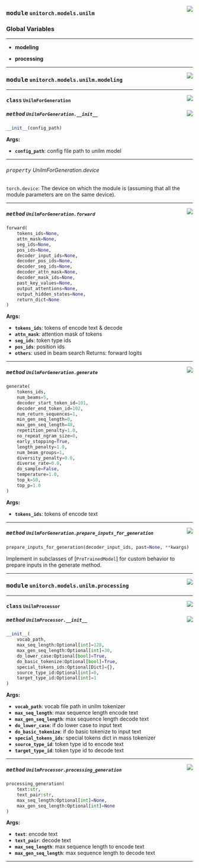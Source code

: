 <!-- markdownlint-disable -->

<a href="https://github.com/fuliucansheng/unitorch/blob/master/unitorch/models/unilm/__init__.py#L0"><img align="right" style="float:right;" src="https://img.shields.io/badge/-source-cccccc?style=flat-square"></a>

### <kbd>module</kbd> `unitorch.models.unilm`




### **Global Variables**
---------------
- **modeling**

- **processing**





---


<!-- markdownlint-disable -->

<a href="https://github.com/fuliucansheng/unitorch/blob/master/unitorch/models/unilm/modeling.py#L0"><img align="right" style="float:right;" src="https://img.shields.io/badge/-source-cccccc?style=flat-square"></a>

### <kbd>module</kbd> `unitorch.models.unilm.modeling`






---

<a href="https://github.com/fuliucansheng/unitorch/blob/master/unitorch/models/unilm/modeling.py#L18"><img align="right" style="float:right;" src="https://img.shields.io/badge/-source-cccccc?style=flat-square"></a>

#### <kbd>class</kbd> `UnilmForGeneration`




<a href="https://github.com/fuliucansheng/unitorch/blob/master/unitorch/models/unilm/modeling.py#L21"><img align="right" style="float:right;" src="https://img.shields.io/badge/-source-cccccc?style=flat-square"></a>

##### <kbd>method</kbd> `UnilmForGeneration.__init__`

```python
__init__(config_path)
```



**Args:**
 
 - <b>`config_path`</b>:  config file path to unilm model 


---

###### <kbd>property</kbd> UnilmForGeneration.device

`torch.device`: The device on which the module is (assuming that all the module parameters are on the same device). 



---

<a href="https://github.com/fuliucansheng/unitorch/blob/master/unitorch/models/unilm/modeling.py#L146"><img align="right" style="float:right;" src="https://img.shields.io/badge/-source-cccccc?style=flat-square"></a>

##### <kbd>method</kbd> `UnilmForGeneration.forward`

```python
forward(
    tokens_ids=None,
    attn_mask=None,
    seg_ids=None,
    pos_ids=None,
    decoder_input_ids=None,
    decoder_pos_ids=None,
    decoder_seg_ids=None,
    decoder_attn_mask=None,
    decoder_mask_ids=None,
    past_key_values=None,
    output_attentions=None,
    output_hidden_states=None,
    return_dict=None
)
```



**Args:**
 
 - <b>`tokens_ids`</b>:  tokens of encode text & decode 
 - <b>`attn_mask`</b>:  attention mask of tokens 
 - <b>`seg_ids`</b>:  token type ids 
 - <b>`pos_ids`</b>:  position ids 
 - <b>`others`</b>:  used in beam search Returns: forward logits 

---

<a href="https://github.com/fuliucansheng/unitorch/blob/master/unitorch/models/unilm/modeling.py#L205"><img align="right" style="float:right;" src="https://img.shields.io/badge/-source-cccccc?style=flat-square"></a>

##### <kbd>method</kbd> `UnilmForGeneration.generate`

```python
generate(
    tokens_ids,
    num_beams=5,
    decoder_start_token_id=101,
    decoder_end_token_id=102,
    num_return_sequences=1,
    min_gen_seq_length=0,
    max_gen_seq_length=48,
    repetition_penalty=1.0,
    no_repeat_ngram_size=0,
    early_stopping=True,
    length_penalty=1.0,
    num_beam_groups=1,
    diversity_penalty=0.0,
    diverse_rate=0.0,
    do_sample=False,
    temperature=1.0,
    top_k=50,
    top_p=1.0
)
```



**Args:**
 
 - <b>`tokens_ids`</b>:  tokens of encode text 

---

<a href="https://github.com/fuliucansheng/unitorch/blob/master/unitorch/models/unilm/modeling.py#L44"><img align="right" style="float:right;" src="https://img.shields.io/badge/-source-cccccc?style=flat-square"></a>

##### <kbd>method</kbd> `UnilmForGeneration.prepare_inputs_for_generation`

```python
prepare_inputs_for_generation(decoder_input_ids, past=None, **kwargs)
```

Implement in subclasses of [`PreTrainedModel`] for custom behavior to prepare inputs in the generate method. 




---


<!-- markdownlint-disable -->

<a href="https://github.com/fuliucansheng/unitorch/blob/master/unitorch/models/unilm/processing.py#L0"><img align="right" style="float:right;" src="https://img.shields.io/badge/-source-cccccc?style=flat-square"></a>

### <kbd>module</kbd> `unitorch.models.unilm.processing`






---

<a href="https://github.com/fuliucansheng/unitorch/blob/master/unitorch/models/unilm/processing.py#L22"><img align="right" style="float:right;" src="https://img.shields.io/badge/-source-cccccc?style=flat-square"></a>

#### <kbd>class</kbd> `UnilmProcessor`




<a href="https://github.com/fuliucansheng/unitorch/blob/master/unitorch/models/unilm/processing.py#L23"><img align="right" style="float:right;" src="https://img.shields.io/badge/-source-cccccc?style=flat-square"></a>

##### <kbd>method</kbd> `UnilmProcessor.__init__`

```python
__init__(
    vocab_path,
    max_seq_length:Optional[int]=128,
    max_gen_seq_length:Optional[int]=30,
    do_lower_case:Optional[bool]=True,
    do_basic_tokenize:Optional[bool]=True,
    special_tokens_ids:Optional[Dict]={},
    source_type_id:Optional[int]=0,
    target_type_id:Optional[int]=1
)
```



**Args:**
 
 - <b>`vocab_path`</b>:  vocab file path in unilm tokenizer 
 - <b>`max_seq_length`</b>:  max sequence length encode text 
 - <b>`max_gen_seq_length`</b>:  max sequence length decode text 
 - <b>`do_lower_case`</b>:  if do lower case to input text 
 - <b>`do_basic_tokenize`</b>:  if do basic tokenize to input text 
 - <b>`special_tokens_ids`</b>:  special tokens dict in mass tokenizer 
 - <b>`source_type_id`</b>:  token type id to encode text 
 - <b>`target_type_id`</b>:  token type id to decode text 




---

<a href="https://github.com/fuliucansheng/unitorch/blob/master/unitorch/models/unilm/processing.py#L63"><img align="right" style="float:right;" src="https://img.shields.io/badge/-source-cccccc?style=flat-square"></a>

##### <kbd>method</kbd> `UnilmProcessor.processing_generation`

```python
processing_generation(
    text:str,
    text_pair:str,
    max_seq_length:Optional[int]=None,
    max_gen_seq_length:Optional[int]=None
)
```



**Args:**
 
 - <b>`text`</b>:  encode text 
 - <b>`text_pair`</b>:  decode text 
 - <b>`max_seq_length`</b>:  max sequence length to encode text 
 - <b>`max_gen_seq_length`</b>:  max sequence length to decode text 




---

